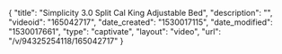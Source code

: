 {
    "title": "Simplicity 3.0 Split Cal King Adjustable Bed",
    "description": "",
    "videoid": "165042717",
    "date_created": "1530017115",
    "date_modified": "1530017661",
    "type": "captivate",
    "layout": "video",
    "url": "\/v\/94325254118\/165042717"
}